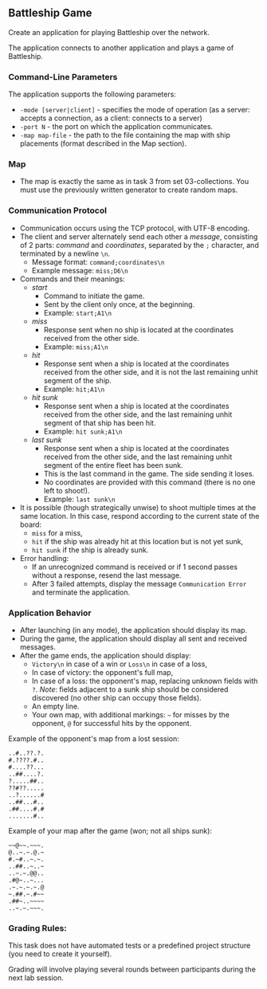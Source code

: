 ## Battleship Game

Create an application for playing Battleship over the network.

The application connects to another application and plays a game of Battleship.

### Command-Line Parameters
The application supports the following parameters:
* `-mode [server|client]` - specifies the mode of operation (as a server: accepts a connection, as a client: connects to a server)
* `-port N` - the port on which the application communicates.
* `-map map-file` - the path to the file containing the map with ship placements (format described in the Map section).

### Map
* The map is exactly the same as in task 3 from set 03-collections. You must use the previously written generator to create random maps.

### Communication Protocol
* Communication occurs using the TCP protocol, with UTF-8 encoding.
* The client and server alternately send each other a _message_, consisting of 2 parts: _command_ and _coordinates_, separated by the `;` character, and terminated by a newline `\n`.
  * Message format: `command;coordinates\n`
  * Example message: `miss;D6\n`
* Commands and their meanings:
  * _start_
    * Command to initiate the game.
    * Sent by the client only once, at the beginning.
    * Example: `start;A1\n`
  * _miss_
    * Response sent when no ship is located at the coordinates received from the other side.
    * Example: `miss;A1\n`
  * _hit_
    * Response sent when a ship is located at the coordinates received from the other side, and it is not the last remaining unhit segment of the ship.
    * Example: `hit;A1\n`
  * _hit sunk_
    * Response sent when a ship is located at the coordinates received from the other side, and the last remaining unhit segment of that ship has been hit.
    * Example: `hit sunk;A1\n`
  * _last sunk_
    * Response sent when a ship is located at the coordinates received from the other side, and the last remaining unhit segment of the entire fleet has been sunk.
    * This is the last command in the game. The side sending it loses.
    * No coordinates are provided with this command (there is no one left to shoot!).
    * Example: `last sunk\n`
* It is possible (though strategically unwise) to shoot multiple times at the same location. In this case, respond according to the current state of the board:
  * `miss` for a miss,
  * `hit` if the ship was already hit at this location but is not yet sunk,
  * `hit sunk` if the ship is already sunk.
* Error handling:
  * If an unrecognized command is received or if 1 second passes without a response, resend the last message.
  * After 3 failed attempts, display the message `Communication Error` and terminate the application.

### Application Behavior
* After launching (in any mode), the application should display its map.
* During the game, the application should display all sent and received messages.
* After the game ends, the application should display:
  * `Victory\n` in case of a win or `Loss\n` in case of a loss,
  * In case of victory: the opponent's full map,
  * In case of a loss: the opponent's map, replacing unknown fields with `?`. _Note_: fields adjacent to a sunk ship should be considered discovered (no other ship can occupy those fields).
  * An empty line.
  * Your own map, with additional markings: `~` for misses by the opponent, `@` for successful hits by the opponent.

Example of the opponent's map from a lost session:
```
..#..??.?.
#.????.#..
#....??...
..##....?.
?.....##..
??#??.....
..?......#
..##...#..
.##....#.#
.......#..
```

Example of your map after the game (won; not all ships sunk):
```
~~@~~.~~~.
@..~.~.@.~
#.~#..~.~.
..##..~..~
..~.~.@@..
.#@~..~...
.~.~.~.~.@
~.##.~.#~~
.##~..~~~~
..~.~.~~~.
```

### Grading Rules:
This task does not have automated tests or a predefined project structure (you need to create it yourself).

Grading will involve playing several rounds between participants during the next lab session.

